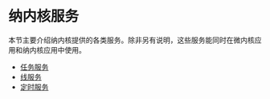 # 纳内核服务

本节主要介绍纳内核提供的各类服务。除非另有说明，这些服务能同时在微内核应用和纳内核应用中使用。

* [任务服务](task_services.md)
* [线服务](fiber_services.md)
* [定时服务](timer_services.md)


